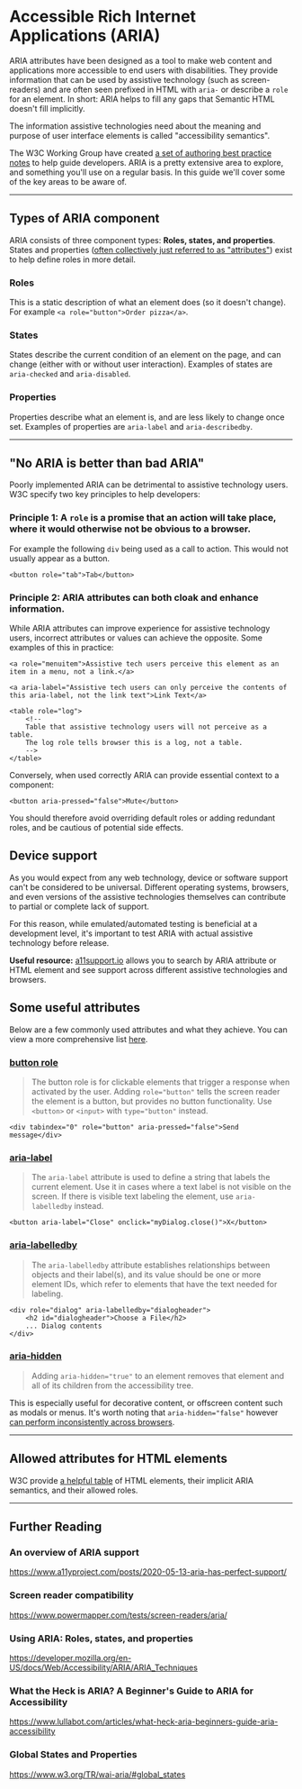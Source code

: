 # Accessible Rich Internet Applications (ARIA)

ARIA attributes have been designed as a tool to make web content and applications more accessible to end users with disabilities. They provide information that can be used by assistive technology (such as screen-readers) and are often seen prefixed in HTML with `aria-` or describe a `role` for an element. In short: ARIA helps to fill any gaps that Semantic HTML doesn't fill implicitly.

The information assistive technologies need about the meaning and purpose of user interface elements is called "accessibility semantics".

The W3C Working Group have created [a set of authoring best practice notes](https://www.w3.org/TR/wai-aria-practices-1.1/) to help guide developers. ARIA is a pretty extensive area to explore, and something you'll use on a regular basis. In this guide we'll cover some of the key areas to be aware of.

--- 

## Types of ARIA component

ARIA consists of three component types: **Roles, states, and properties**. States and properties ([often collectively just referred to as "attributes"](https://www.w3.org/TR/wai-aria-1.0/states_and_properties)) exist to help define roles in more detail.

### Roles

This is a static description of what an element does (so it doesn't change). For example `<a role="button">Order pizza</a>`.

### States

States describe the current condition of an element on the page, and can change (either with or without user interaction). Examples of states are `aria-checked` and `aria-disabled`.

### Properties

Properties describe what an element is, and are less likely to change once set. Examples of properties are `aria-label` and `aria-describedby`.

---

## "No ARIA is better than bad ARIA"

Poorly implemented ARIA can be detrimental to assistive technology users. W3C specify two key principles to help developers:

### **Principle 1:** A `role` is a promise that an action will take place, where it would otherwise not be obvious to a browser.

For example the following `div` being used as a call to action. This would not usually appear as a button.

```
<button role="tab">Tab</button>
```

###  **Principle 2:** ARIA attributes can both cloak and enhance information.

While ARIA attributes can improve experience for assistive technology users, incorrect attributes or values can achieve the opposite. Some examples of this in practice:

```
<a role="menuitem">Assistive tech users perceive this element as an item in a menu, not a link.</a>
```

```
<a aria-label="Assistive tech users can only perceive the contents of this aria-label, not the link text">Link Text</a>
```

```
<table role="log">
    <!--
    Table that assistive technology users will not perceive as a table.
    The log role tells browser this is a log, not a table.
    -->
</table>
```

Conversely, when used correctly ARIA can provide essential context to a component:

```
<button aria-pressed="false">Mute</button>
```

You should therefore avoid overriding default roles or adding redundant roles, and be cautious of potential side effects.

## Device support

As you would expect from any web technology, device or software support can't be considered to be universal. Different operating systems, browsers, and even versions of the assistive technologies themselves can contribute to partial or complete lack of support.

For this reason, while emulated/automated testing is beneficial at a development level, it's important to test ARIA with actual assistive technology before release.

**Useful resource:** [a11support.io](https://a11ysupport.io/) allows you to search by ARIA attribute or HTML element and see support across different assistive technologies and browsers.

## Some useful attributes

Below are a few commonly used attributes and what they achieve. You can view a more comprehensive list [here](https://developer.mozilla.org/en-US/docs/Web/Accessibility/ARIA/ARIA_Techniques).

### [button role](https://developer.mozilla.org/en-US/docs/Web/Accessibility/ARIA/Roles/button_role)
> The button role is for clickable elements that trigger a response when activated by the user. Adding `role="button"` tells the screen reader the element is a button, but provides no button functionality. Use `<button>` or `<input>` with `type="button"` instead.
```
<div tabindex="0" role="button" aria-pressed="false">Send message</div>
```

### [aria-label](https://developer.mozilla.org/en-US/docs/Web/Accessibility/ARIA/ARIA_Techniques/Using_the_aria-label_attribute)
> The `aria-label` attribute is used to define a string that labels the current element. Use it in cases where a text label is not visible on the screen. If there is visible text labeling the element, use `aria-labelledby` instead. 
```
<button aria-label="Close" onclick="myDialog.close()">X</button>
```

### [aria-labelledby](https://developer.mozilla.org/en-US/docs/Web/Accessibility/ARIA/ARIA_Techniques/Using_the_aria-labelledby_attribute)
> The `aria-labelledby` attribute establishes relationships between objects and their label(s), and its value should be one or more element IDs, which refer to elements that have the text needed for labeling.
```
<div role="dialog" aria-labelledby="dialogheader">
    <h2 id="dialogheader">Choose a File</h2>
    ... Dialog contents
</div>
```

### [aria-hidden](https://developer.mozilla.org/en-US/docs/Web/Accessibility/ARIA/ARIA_Techniques/Using_the_aria-hidden_attribute)
> Adding `aria-hidden="true"` to an element removes that element and all of its children from the accessibility tree.

This is especially useful for decorative content, or offscreen content such as modals or menus. It's worth noting that `aria-hidden="false"` however [can perform inconsistently across browsers](https://www.w3.org/TR/wai-aria-1.1/#aria-hidden).

---

## Allowed attributes for HTML elements
W3C provide [a helpful table](https://www.w3.org/TR/html-aria/#docconformance) of HTML elements, their implicit ARIA semantics, and their allowed roles.

---

## Further Reading

### An overview of ARIA support
https://www.a11yproject.com/posts/2020-05-13-aria-has-perfect-support/

### Screen reader compatibility
https://www.powermapper.com/tests/screen-readers/aria/

### Using ARIA: Roles, states, and properties
https://developer.mozilla.org/en-US/docs/Web/Accessibility/ARIA/ARIA_Techniques

### What the Heck is ARIA? A Beginner's Guide to ARIA for Accessibility
https://www.lullabot.com/articles/what-heck-aria-beginners-guide-aria-accessibility

### Global States and Properties
https://www.w3.org/TR/wai-aria/#global_states 
